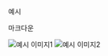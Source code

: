 예시

마크다운
  
![예시 이미지1](https://placehold.co/300x200/png)
![예시 이미지2](/GersangStation/images/example.png)
